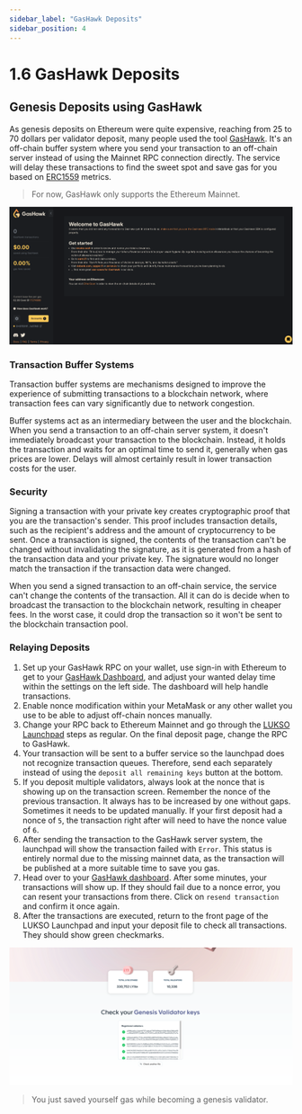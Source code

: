 ```yaml
---
sidebar_label: "GasHawk Deposits"
sidebar_position: 4
---
```


<!--Add general info about eth costs during that time period-->

# 1.6 GasHawk Deposits

## Genesis Deposits using GasHawk

As genesis deposits on Ethereum were quite expensive, reaching from 25 to 70 dollars per validator deposit, many people used the tool [GasHawk](https://gashawk.io/). It's an off-chain buffer system where you send your transaction to an off-chain server instead of using the Mainnet RPC connection directly. The service will delay these transactions to find the sweet spot and save gas for you based on [ERC1559](https://eips.ethereum.org/EIPS/eip-1559) metrics.

> For now, GasHawk only supports the Ethereum Mainnet.

![GasHawk Dashboard](/img/guides/validator-setup/gas-hawk.png)

### Transaction Buffer Systems

Transaction buffer systems are mechanisms designed to improve the experience of submitting transactions to a blockchain network, where transaction fees can vary significantly due to network congestion.

Buffer systems act as an intermediary between the user and the blockchain. When you send a transaction to an off-chain server system, it doesn't immediately broadcast your transaction to the blockchain. Instead, it holds the transaction and waits for an optimal time to send it, generally when gas prices are lower. Delays will almost certainly result in lower transaction costs for the user.

### Security

Signing a transaction with your private key creates cryptographic proof that you are the transaction's sender. This proof includes transaction details, such as the recipient's address and the amount of cryptocurrency to be sent. Once a transaction is signed, the contents of the transaction can't be changed without invalidating the signature, as it is generated from a hash of the transaction data and your private key. The signature would no longer match the transaction if the transaction data were changed.

When you send a signed transaction to an off-chain service, the service can't change the contents of the transaction. All it can do is decide when to broadcast the transaction to the blockchain network, resulting in cheaper fees. In the worst case, it could drop the transaction so it won't be sent to the blockchain transaction pool.

### Relaying Deposits

1. Set up your GasHawk RPC on your wallet, use sign-in with Ethereum to get to your [GasHawk Dashboard](https://gashawk.io/#/tx), and adjust your wanted delay time within the settings on the left side. The dashboard will help handle transactions.
2. Enable nonce modification within your MetaMask or any other wallet you use to be able to adjust off-chain nonces manually.
3. Change your RPC back to Ethereum Mainnet and go through the [LUKSO Launchpad](https://deposit.mainnet.lukso.network/en/) steps as regular. On the final deposit page, change the RPC to GasHawk.
4. Your transaction will be sent to a buffer service so the launchpad does not recognize transaction queues. Therefore, send each separately instead of using the `deposit all remaining keys` button at the bottom.
5. If you deposit multiple validators, always look at the nonce that is showing up on the transaction screen. Remember the nonce of the previous transaction. It always has to be increased by one without gaps. Sometimes it needs to be updated manually. If your first deposit had a nonce of `5`, the transaction right after will need to have the nonce value of `6`.
6. After sending the transaction to the GasHawk server system, the launchpad will show the transaction failed with `Error`. This status is entirely normal due to the missing mainnet data, as the transaction will be published at a more suitable time to save you gas.
7. Head over to your [GasHawk dashboard](https://gashawk.io/#/tx). After some minutes, your transactions will show up. If they should fail due to a nonce error, you can resent your transactions from there. Click on `resend transaction` and confirm it once again.
8. After the transactions are executed, return to the front page of the LUKSO Launchpad and input your deposit file to check all transactions. They should show green checkmarks.

![Launchpad Checkmarks](/img/guides/validator-setup/launchpad_12.png)

> You just saved yourself gas while becoming a genesis validator.
